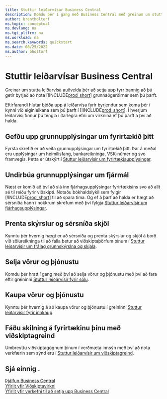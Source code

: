 ```yaml
---
title: Stuttir leiðarvísar Business Central
description: Komdu þér í gang með Business Central með greinum um stutta leiðarvísa og ábendingar sem hjálpa þér að fylla út fyrstu mikilvægu reitina.
author: brentholtorf
ms.topic: conceptual
ms.devlang: na
ms.tgt_pltfrm: na
ms.workload: na
ms.search.keywords: quickstart
ms.date: 08/25/2022
ms.author: bholtorf
---
```


# Stuttir leiðarvísar Business Central

Greinar um stutta leiðarvísa auðvelda þér að setja upp fyrr þannig að þú getir byrjað að nota [!INCLUDE[prod_short](includes/prod_short.md)] grunnaðgerðirnar sem þú þarft.

Eftirfarandi hlutar bjóða upp á leiðarvísa fyrir byrjendur sem koma þér í kynni við eiginleikana sem þú þarft í [!INCLUDE[prod_short](includes/prod_short.md)]. Í hverjum leiðarvísi finnur þú tengla í ítarlegra efni um virknina ef þú þarft á því að halda.

## Gefðu upp grunnupplýsingar um fyrirtækið þitt

Fyrsta skrefið er að veita grunnupplýsingar um fyrirtækið þitt. Þar á meðal eru upplýsingar um heimilisfang, bankareikninga, VSK-númer og svo framvegis. Þetta er útskýrt í [Stuttur leiðarvísir um fyrirtækjaupplýsingar](quick-start-company-information.md).

## Undirbúa grunnupplýsingar um fjármál

Næst er komið að því að slá inn fjárhagsupplýsingar fyrirtækisins svo að allt sé til reiðu fyrir viðskipti. Notaðu bókhaldslykil sem fylgir [!INCLUDE[prod_short](includes/prod_short.md)] til að spara tíma. Og ef á þarf að halda er hægt að sérsníða hann í nokkrum skrefum með því fylgja [Stuttur leiðarvísir um fjárhagsupplýsingar](quick-start-financial-information.md).

<!--
## Financial Basics

Financial Information  
(chart of accounts, but explained for non-accountants)
-->

## Prenta skýrslur og sérsníða skjöl

Kynntu þér hvernig hægt er að sérsníða og prenta skýrslur og skjöl á borð við sölureikninga til að falla betur að viðskiptaþörfum þínum í [Stuttur leiðarvísir um frálag grunnskýrslna og skjala](quick-start-reports-and-documents.md).

<!-- Reports and Documents  
(final reports, but also documents - how do I style invoices to work better for me?)
-->

## Selja vörur og þjónustu

Komdu þér hratt í gang með því að selja vörur og þjónustu með því að fara eftir greininni [Stuttur leiðarvísir fyrir sölu](quick-start-sell-products-and-services.md).

<!--
(customer, items, things on stock or not, orders versus invoices, get paid on time, etc.)
-->

## Kaupa vörur og þjónustu

Kynntu þér hvernig á að kaupa vörur og þjónustu í greininni [Stuttur leiðarvísir fyrir innkaup](quick-start-procurement.md).  

<!--
(buy stuff, register in inventory, pay vendor)
-->

## Fáðu skilning á fyrirtækinu þínu með viðskiptagreind

Umbreyttu viðskiptagögnum þínum í verðmæta innsýn með því að nota verkfærin sem sýnd eru í [Stuttur leiðarvísir um viðskiptagreind](quick-start-business-intelligence.md).

<!--
Business Intelligence  
(reports)
-->

## Sjá einnig .

[Þjálfun Business Central](/training/dynamics365/business-central?WT.mc_id=dyn365bc_landingpage-docs)  
[Yfirlit yfir Viðskiptavirkni](across-business-functionality.md)  
[Yfirlit yfir verkefni til að setja upp Business Central](setup.md)  
